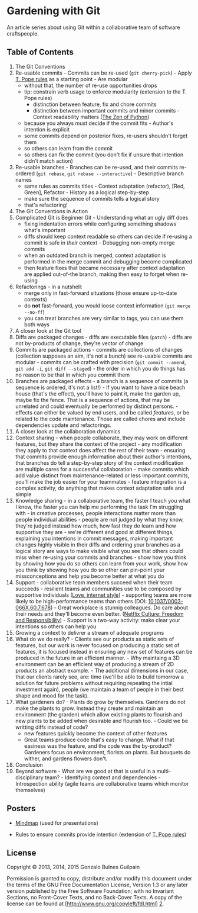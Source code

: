 Gardening with Git
==================

An article series about using Git within a collaborative team of
software craftspeople.

Table of Contents
-----------------

1. The Git Conventions
  1. Re-usable commits
    - Commits can be re-used (`git cherry-pick`)
    - Apply [T. Pope rules][tpope] as a starting point
    - Are modular
      * without that, the number of re-use opportunities drops
      * tip: constrain verb usage to enforce modularity (extension to the T. Pope rules)
        - distinction between feature, fix and chore commits
        - distinction between important commits and minor commits
    - Context readability matters ([The Zen of Python][zen])
      * because you always must decide if the commit fits
    - Author's intention is explicit
      * some commits depend on posterior fixes, re-users shouldn't forget them
      * so others can learn from the commit
      * so others can fix the commit (you don't fix if unsure that intention didn't match action)
  1. Re-usable branches
    - Branches can be re-used, and their commits re-ordered  (`git rebase`, `git rebase --interactive`)
    - Descriptive branch names
      * same rules as commits titles
    - Context adaptation (refactor), [Red, Green], Refactor
    - History as a logical step-by-step
      * make sure the sequence of commits tells a logical story
      * that's refactoring!
2. The Git Conventions in Action
  1. Complicated Git is Beginner Git
    - Understanding what an ugly diff does
      * fixing indentation errors while configuring something shadows what's important
      * diffs should keep context readable so others can decide if re-using a commit is safe in *their* context
    - Debugging non-empty merge commits
      * when an outdated branch is merged, context adaptation is performed in the merge commit and debugging become complicated
      * then feature fixes that became necessary after context adaptation are applied out-of-the branch, making then easy to forget when re-using
  1. Refactorings
    - in a nutshell:
      * merge only in fast-forward situations (those ensure up-to-date contexts)
      * do **not** fast-forward, you would loose context information (`git merge --no-ff`)
      * you can treat branches are very similar to tags, you can use them both ways
3. A closer look at the Git tool
  1. Diffs are packaged changes
    - diffs are executable files (`patch`)
    - diffs are not by-products of change, they're vector of change
  2. Commits are packaged actions
    - commits are collections of changes (collection supposes an aim, it's not a bunch) see re-usable commits are modular
    - commits can be crafted with precision (`git commit --amend`, `git add -i`, `git diff --staged`)
    - the order in which you do things has no reason to be that in which you commit them
  3. Branches are packaged effects
    - a branch is a sequence of commits (a sequence is ordered, it's not a list!)
    - If you want to have a nice beach house (that's the effect), you'll have to paint it, make the garden up, maybe fix the fence. That is a sequence of actions, that may be unrelated and could eventually be performed by distinct persons.
    - effects can either be valued by end users, and be called _features_, or be related to the code maintenance. Those are called chores and include dependencies update and refactorings.
4. A closer look at the collaboration dynamics
  1. Context sharing
    - when people collaborate, they may work on different features, but they share the context of the project
    - any modification they apply to that context does affect the rest of their team
    - ensuring that commits provide enough information about their author's intentions, that branches do tell a step-by-step story of the context modification are multiple cares for a successful collaboration
    - make commits which add value distinct from maintenance-related or less important commits, you'll make the job easier for your teammates
    - feature integration is a complex activity, do anything that makes context adaptation safe and simple
  1. Knowledge sharing
    - in a collaborative team, the faster I teach you what I know, the faster you can help me performing the task I'm struggling with
    - in creative processes, people interactions matter more than people individual abilities
    - people are not judged by what they know, they're judged instead how much, how fast they do learn and how supportive they are
    - we're different and good at different things, explaining you intentions in commit messages, making important changes highly visible in their diffs and ordering your branches as a logical story are ways to make visible what you see that others could miss when re-using your commits and branches
    - show how you think by showing how you do so others can learn from your work, show how you think by showing how you do so other can pin-point your missconceptions and help you become better at what you do
  1. Support
    - collaborative team members succeed when their team succeeds
    - resilient teams and communities use to be composed by supportive individuals ([Love, internet style][love])
    - supporting teams are more likely to be high-performance teams than others (DOI: [10.1037/0003-066X.60.7.678][flourish])
    - Great workplace is stunnig colleagues. Do care about their needs and they'll become even better. ([Netflix Culture: Freedom and Responsibility][netflix])
    - Support is a two-way activity: make clear your intentions so others can help you
1. Growing a context to delivrer a stream of adequate programs
  1. What do we do really?
    - Clients see our products as static sets of features, but our work is never focused on producing a static set of features, it is focused instead in ensuring any new set of features can be produced in the future in an efficient manner.
    - Why maintaing a 3D environment can be an efficient way of producing a stream of 2D products an abstract example.
    - The additional dimensions in our case, that our clients rarely see, are: time (we'll be able to build tomorrow a solution for future problems without requiring repeating the intial investment again), people (we maintain a team of people in their best shape and mood for the task).
  1. What gardeners do?
    - Plants do grow by themselves. Gardners do not make the plants to grow. Instead they create and maintain an environment (the grarden) which allow existing plants to flourish and new plants to be added when desirable and flourish too.
    - Could we be writting diffs instead of code?
      * new features quickly become the context of other features
      * Great teams produce code that's easy to change. What if that easiness was the feature, and the code was the by-product? Gardeners focus on environment, florists on plants. But bouquets do wither, and gardens flowers don't.
1. Conclusion
  1. Beyond software
    - What are we good at that is useful in a multi-disciplinary team?
    - Identifying context and dependencies
    - Introspection ability (agile teams are collaborative teams which monitor themselves)

  [love]: https://www.youtube.com/watch?v=Xe1TZaElTAs
  [zen]: http://legacy.python.org/dev/peps/pep-0020
  [flourish]: http://psycnet.apa.org/?&fa=main.doiLanding&doi=10.1037/0003-066X.60.7.678
  [netflix]: http://www.slideshare.net/reed2001/culture-1798664

Posters
-------

- [Mindmap][mindmap] (used for presentations)
- Rules to ensure commits provide intention (extension of [T. Pope rules][tpope])

  [tpope]: http://tbaggery.com/2008/04/19/a-note-about-git-commit-messages.html
  [mindmap]: src/mindmap.svg

License
-------

Copyright &copy; 2013, 2014, 2015 Gonzalo Bulnes Guilpain

Permission is granted to copy, distribute and/or modify this document under the terms
of the GNU Free Documentation License, Version 1.3 or any later version published by
the Free Software Foundation; with no Invariant Sections, no Front-Cover Texts, and
no Back-Cover Texts. A copy of the license can be found at
[http://www.gnu.org/copyleft/fdl.html] [2].

  [2]: http://www.gnu.org/copyleft/fdl.html

